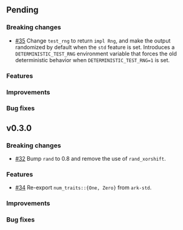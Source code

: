 ## Pending

### Breaking changes

- [\#35](https://github.com/arkworks-rs/utils/pull/35) Change `test_rng` to return `impl Rng`, and make the output randomized by default when the `std` feature is set. Introduces a `DETERMINISTIC_TEST_RNG` environment variable that forces the old deterministic behavior when `DETERMINISTIC_TEST_RNG=1` is set.

### Features

### Improvements

### Bug fixes

## v0.3.0

### Breaking changes

- [\#32](https://github.com/arkworks-rs/utils/pull/32) Bump `rand` to 0.8 and remove the use of `rand_xorshift`.

### Features

- [\#34](https://github.com/arkworks-rs/utils/pull/34) Re-export `num_traits::{One, Zero}` from `ark-std`.

### Improvements

### Bug fixes
